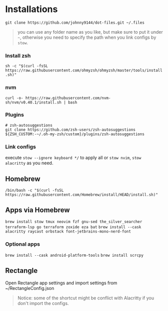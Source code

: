 # Installations

`git clone https://github.com/johnny9144/dot-files.git ~/.files`

> you can use any folder name as you like, but make sure to put it under `~`, otherwise you need to specify
> the path when you link configs by `stow`.

### Install zsh

`sh -c "$(curl -fsSL https://raw.githubusercontent.com/ohmyzsh/ohmyzsh/master/tools/install.sh)"`

### nvm

`curl -o- https://raw.githubusercontent.com/nvm-sh/nvm/v0.40.1/install.sh | bash`

### Plugins

```
# zsh-autosuggestions
git clone https://github.com/zsh-users/zsh-autosuggestions ${ZSH_CUSTOM:-~/.oh-my-zsh/custom}/plugins/zsh-autosuggestions
```

### Link configs

execute `stow --ignore keyboard */` to apply all
or `stow nvim`, `stow alacritty` as you need.

## Homebrew

`/bin/bash -c "$(curl -fsSL https://raw.githubusercontent.com/Homebrew/install/HEAD/install.sh)"`

## Apps via Homebrew

`brew install stow tmux neovim fzf gnu-sed the_silver_searcher terraform-lsp go terraform zoxide eza bat`
`brew install --cask alacritty raycast orbstack font-jetbrains-mono-nerd-font`

### Optional apps

`brew install --cask android-platform-tools`
`brew install scrcpy`

## Rectangle

Open Rectangle app settings and import settings from ~/RectangleConfig.json

> Notice: some of the shortcut might be conflict with Alacritty if you don't import the configs.
